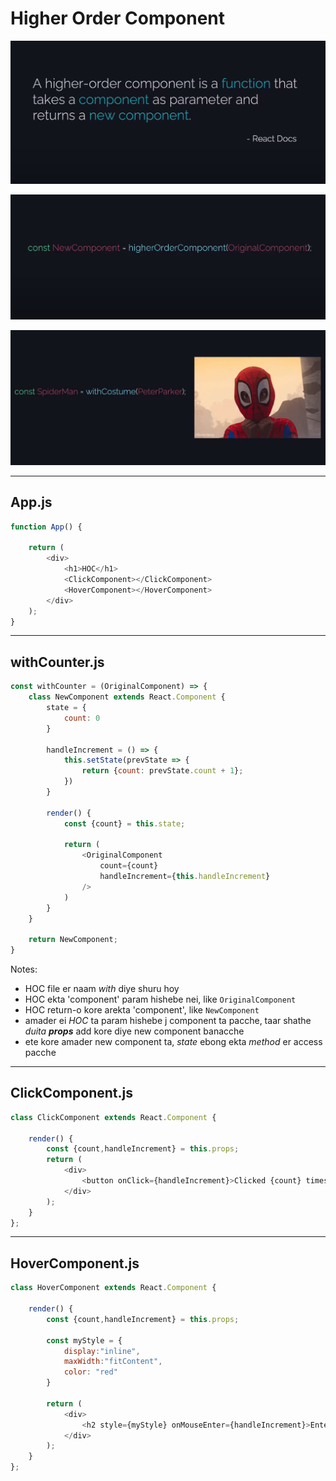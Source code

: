 # Higher Order Component

![13_1](ss/13_1.png)

![13_2](ss/13_2.png)

![13_3](ss/13_3.png)

---

## App.js

```js
function App() {

    return (
        <div>
            <h1>HOC</h1>
            <ClickComponent></ClickComponent>
            <HoverComponent></HoverComponent>
        </div>
    );
}
```

---

## withCounter.js

```js
const withCounter = (OriginalComponent) => {
    class NewComponent extends React.Component {
        state = {
            count: 0
        }

        handleIncrement = () => {
            this.setState(prevState => {
                return {count: prevState.count + 1};
            })
        }

        render() {
            const {count} = this.state;

            return (
                <OriginalComponent
                    count={count}
                    handleIncrement={this.handleIncrement}
                />
            )
        }
    }

    return NewComponent;
}
```
Notes:
- HOC file er naam *with* diye shuru hoy
- HOC ekta 'component' param hishebe nei, like `OriginalComponent`
- HOC return-o kore arekta 'component', like `NewComponent`
- amader ei *HOC* ta param hishebe j component ta pacche, taar shathe *duita **props*** add kore diye new component banacche
- ete kore amader new component ta, *state* ebong ekta *method* er access pacche

---

## ClickComponent.js

```js
class ClickComponent extends React.Component {
    
    render() {
        const {count,handleIncrement} = this.props;
        return (
            <div>
                <button onClick={handleIncrement}>Clicked {count} times</button>
            </div>
        );
    }
};
```

---

## HoverComponent.js

```js
class HoverComponent extends React.Component {

    render() {
        const {count,handleIncrement} = this.props;

        const myStyle = {
            display:"inline",
            maxWidth:"fitContent",
            color: "red"
        }

        return (
            <div>
                <h2 style={myStyle} onMouseEnter={handleIncrement}>Entered {count} times</h2>
            </div>
        );
    }
};
```